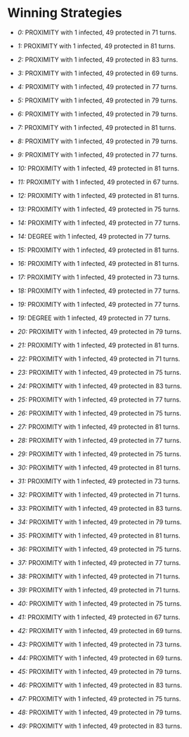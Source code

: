 # Winning Strategies

* _0:_ PROXIMITY with 1 infected, 49 protected in 71 turns.


* _1:_ PROXIMITY with 1 infected, 49 protected in 81 turns.


* _2:_ PROXIMITY with 1 infected, 49 protected in 83 turns.


* _3:_ PROXIMITY with 1 infected, 49 protected in 69 turns.


* _4:_ PROXIMITY with 1 infected, 49 protected in 77 turns.


* _5:_ PROXIMITY with 1 infected, 49 protected in 79 turns.


* _6:_ PROXIMITY with 1 infected, 49 protected in 79 turns.


* _7:_ PROXIMITY with 1 infected, 49 protected in 81 turns.


* _8:_ PROXIMITY with 1 infected, 49 protected in 79 turns.


* _9:_ PROXIMITY with 1 infected, 49 protected in 77 turns.


* _10:_ PROXIMITY with 1 infected, 49 protected in 81 turns.


* _11:_ PROXIMITY with 1 infected, 49 protected in 67 turns.


* _12:_ PROXIMITY with 1 infected, 49 protected in 81 turns.


* _13:_ PROXIMITY with 1 infected, 49 protected in 75 turns.


* _14:_ PROXIMITY with 1 infected, 49 protected in 77 turns.


* _14:_ DEGREE with 1 infected, 49 protected in 77 turns.


* _15:_ PROXIMITY with 1 infected, 49 protected in 81 turns.


* _16:_ PROXIMITY with 1 infected, 49 protected in 81 turns.


* _17:_ PROXIMITY with 1 infected, 49 protected in 73 turns.


* _18:_ PROXIMITY with 1 infected, 49 protected in 77 turns.


* _19:_ PROXIMITY with 1 infected, 49 protected in 77 turns.


* _19:_ DEGREE with 1 infected, 49 protected in 77 turns.


* _20:_ PROXIMITY with 1 infected, 49 protected in 79 turns.


* _21:_ PROXIMITY with 1 infected, 49 protected in 81 turns.


* _22:_ PROXIMITY with 1 infected, 49 protected in 71 turns.


* _23:_ PROXIMITY with 1 infected, 49 protected in 75 turns.


* _24:_ PROXIMITY with 1 infected, 49 protected in 83 turns.


* _25:_ PROXIMITY with 1 infected, 49 protected in 77 turns.


* _26:_ PROXIMITY with 1 infected, 49 protected in 75 turns.


* _27:_ PROXIMITY with 1 infected, 49 protected in 81 turns.


* _28:_ PROXIMITY with 1 infected, 49 protected in 77 turns.


* _29:_ PROXIMITY with 1 infected, 49 protected in 75 turns.


* _30:_ PROXIMITY with 1 infected, 49 protected in 81 turns.


* _31:_ PROXIMITY with 1 infected, 49 protected in 73 turns.


* _32:_ PROXIMITY with 1 infected, 49 protected in 71 turns.


* _33:_ PROXIMITY with 1 infected, 49 protected in 83 turns.


* _34:_ PROXIMITY with 1 infected, 49 protected in 79 turns.


* _35:_ PROXIMITY with 1 infected, 49 protected in 81 turns.


* _36:_ PROXIMITY with 1 infected, 49 protected in 75 turns.


* _37:_ PROXIMITY with 1 infected, 49 protected in 77 turns.


* _38:_ PROXIMITY with 1 infected, 49 protected in 71 turns.


* _39:_ PROXIMITY with 1 infected, 49 protected in 71 turns.


* _40:_ PROXIMITY with 1 infected, 49 protected in 75 turns.


* _41:_ PROXIMITY with 1 infected, 49 protected in 67 turns.


* _42:_ PROXIMITY with 1 infected, 49 protected in 69 turns.


* _43:_ PROXIMITY with 1 infected, 49 protected in 73 turns.


* _44:_ PROXIMITY with 1 infected, 49 protected in 69 turns.


* _45:_ PROXIMITY with 1 infected, 49 protected in 79 turns.


* _46:_ PROXIMITY with 1 infected, 49 protected in 83 turns.


* _47:_ PROXIMITY with 1 infected, 49 protected in 75 turns.


* _48:_ PROXIMITY with 1 infected, 49 protected in 79 turns.


* _49:_ PROXIMITY with 1 infected, 49 protected in 83 turns.


